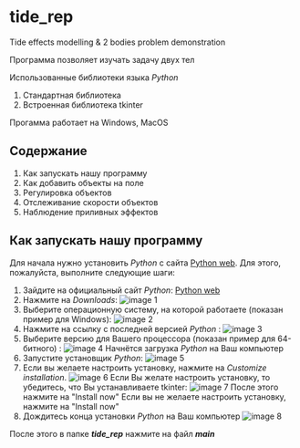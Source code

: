 ﻿# tide_rep
Tide effects modelling & 2 bodies problem demonstration 

Программа позволяет изучать задачу двух тел

Использованные библиотеки языка *Python*
1. Стандартная библиотека
2. Встроенная библиотека tkinter

Прогамма работает на Windows, MacOS

## Содержание

1. Как запускать нашу программу
2. Как добавить объекты на поле
3. Регулировка объектов
4. Отслеживание скорости объектов
5. Наблюдение приливных эффектов

## Как запускать нашу программу

Для начала нужно установить *Python* с сайта [Python web]. Для этого, пожалуйста, выполните следующие шаги:

1. Зайдите на официальный сайт *Python*: [Python web]
2. Нажмите на *Downloads*: 
![image 1](https://thumb.tildacdn.com/tild3564-3062-4361-b362-336438376132/-/resize/300x/-/format/webp/noroot.png)
3. Выберите операционную систему, на которой работаете (показан пример для Windows): 
![image 2](https://drive.google.com/file/d/1HPpQc8JixkOEAcbM7lE3KdGLuDd3T260/view?usp=sharing)
4. Нажмите на ссылку с последней версией *Python* : 
![image 3](https://drive.google.com/file/d/1OX_PyP5wOv2w2oUlymYFD26Ho_HJbOeM/view?usp=sharing)
5. Выберите версию для Вашего процессора (показан пример для 64-битного) : 
![image 4](https://drive.google.com/file/d/1RCP9dhYiVaObBwEliBD0X09RxT4c_9Dq/view?usp=sharing)
Начнётся загрузка *Python* на Ваш компьютер
6. Запустите установщик *Python*:
![image 5](https://drive.google.com/file/d/1hagSIR59Y7gdsdNrTZzrgx5UKLjooNhh/view?usp=sharing)
7. Если вы желаете настроить установку, нажмите на *Customize installation*. 
![image 6](https://drive.google.com/file/d/1uE6VYDxILKIXd-P8Cy2lHXVd9pMRA3Xy/view?usp=sharing)
Если Вы желате настроить установку, то убедитесь, что Вы устанавливаете tkinter:
![image 7](https://drive.google.com/file/d/15Wr7xWVvTggHDC28tXzeY0K6rYyEdZGy/view?usp=sharing)
После этого нажмите на "Install now"
Если вы не желаете настроить установку, нажмите на "Install now"
8. Дождитесь конца установки *Python* на Ваш компьютер
![image 8](https://drive.google.com/file/d/1AkSvknMOtMWomCPdHJ1HEYofEL1GUTIj/view?usp=sharing)

После этого в папке ***tide_rep*** нажмите на файл ***main***

[Python web]:https://www.python.org/